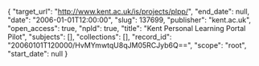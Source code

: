 {
  "target_url": "http://www.kent.ac.uk/is/projects/plpp/", 
  "end_date": null, 
  "date": "2006-01-01T12:00:00", 
  "slug": 137699, 
  "publisher": "kent.ac.uk", 
  "open_access": true, 
  "npld": true, 
  "title": "Kent Personal Learning Portal Pilot", 
  "subjects": [], 
  "collections": [], 
  "record_id": "20060101T120000/HvMYmwtqU8qJM05RCJyb6Q==", 
  "scope": "root", 
  "start_date": null
}

